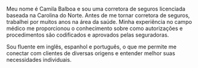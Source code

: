 Meu nome é Camila Balboa e sou uma corretora de seguros licenciada baseada na Carolina do Norte. Antes de me tornar corretora de seguros, trabalhei por muitos anos na área da saúde. Minha experiência no campo médico me proporcionou o conhecimento sobre como autorizações e procedimentos são codificados e aprovados pelas seguradoras.

Sou fluente em inglês, espanhol e português, o que me permite me conectar com clientes de diversas origens e entender melhor suas necessidades individuais.
